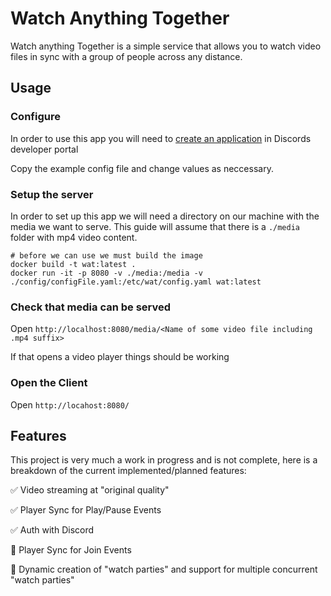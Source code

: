 # Watch Anything Together

Watch anything Together is a simple service that allows you to watch video files in
sync with a group of people across any distance.

## Usage

### Configure
In order to use this app you will need to [create an application](https://discord.com/developers/applications) in Discords developer portal

Copy the example config file and change values as neccessary.

### Setup the server

In order to set up this app we will need a directory on our machine with the media we want to serve. This guide
will assume that there is a `./media` folder with mp4 video content.

```shell
# before we can use we must build the image
docker build -t wat:latest .
docker run -it -p 8080 -v ./media:/media -v ./config/configFile.yaml:/etc/wat/config.yaml wat:latest
```

### Check that media can be served

Open `http://localhost:8080/media/<Name of some video file including .mp4 suffix>`

If that opens a video player things should be working

### Open the Client

Open `http://locahost:8080/`

## Features

This project is very much a work in progress and is not complete, here is a breakdown of the current
implemented/planned features:

✅ Video streaming at "original quality"

✅ Player Sync for Play/Pause Events

✅ Auth with Discord

🚧 Player Sync for Join Events

🚧 Dynamic creation of "watch parties" and support for multiple concurrent "watch parties"

